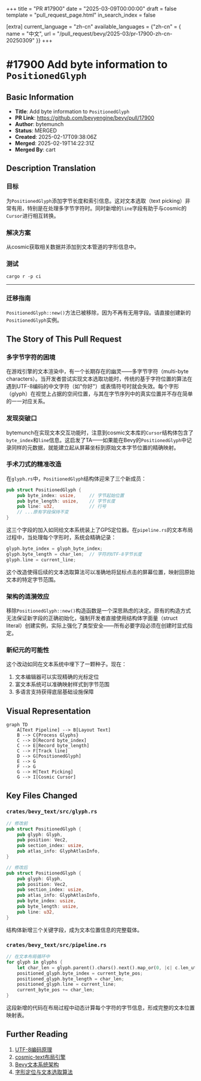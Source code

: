 +++
title = "PR #17900"
date = "2025-03-09T00:00:00"
draft = false
template = "pull_request_page.html"
in_search_index = false

[extra]
current_language = "zh-cn"
available_languages = {"zh-cn" = { name = "中文", url = "/pull_request/bevy/2025-03/pr-17900-zh-cn-20250309" }}
+++

# #17900 Add byte information to `PositionedGlyph`

## Basic Information
- **Title**: Add byte information to `PositionedGlyph`
- **PR Link**: https://github.com/bevyengine/bevy/pull/17900
- **Author**: bytemunch
- **Status**: MERGED
- **Created**: 2025-02-17T09:38:06Z
- **Merged**: 2025-02-19T14:22:31Z
- **Merged By**: cart

## Description Translation
### 目标
为`PositionedGlyph`添加字节长度和索引信息。这对文本选取（text picking）非常有用，特别是在处理多字节字符时。同时新增的`line`字段有助于与cosmic的`Cursor`进行相互转换。

### 解决方案
从cosmic获取相关数据并添加到文本管道的字形信息中。

### 测试
`cargo r -p ci`

---

### 迁移指南
`PositionedGlyph::new()`方法已被移除，因为不再有无用字段。请直接创建新的`PositionedGlyph`实例。

## The Story of This Pull Request

### 多字节字符的困境
在游戏引擎的文本渲染中，有一个长期存在的幽灵——多字节字符（multi-byte characters）。当开发者尝试实现文本选取功能时，传统的基于字符位置的算法在遇到UTF-8编码的中文字符（如"你好"）或表情符号时就会失效。每个字形（glyph）在视觉上占据的空间位置，与其在字节序列中的真实位置并不存在简单的一一对应关系。

### 发现突破口
bytemunch在实现文本交互功能时，注意到cosmic文本库的`Cursor`结构体包含了`byte_index`和`line`信息。这启发了TA——如果能在Bevy的`PositionedGlyph`中记录同样的元数据，就能建立起从屏幕坐标到原始文本字节位置的精确映射。

### 手术刀式的精准改造
在`glyph.rs`中，`PositionedGlyph`结构体迎来了三个新成员：
```rust
pub struct PositionedGlyph {
    pub byte_index: usize,     // 字节起始位置
    pub byte_length: usize,    // 字节长度
    pub line: u32,             // 行号
    // ...原有字段保持不变
}
```
这三个字段的加入如同给文本系统装上了GPS定位器。在`pipeline.rs`的文本布局过程中，当处理每个字形时，系统会精确记录：
```rust
glyph.byte_index = glyph_byte_index;
glyph.byte_length = char_len;  // 字符的UTF-8字节长度
glyph.line = current_line;
```
这个改造使得后续的文本选取算法可以准确地将鼠标点击的屏幕位置，映射回原始文本的特定字节范围。

### 架构的涟漪效应
移除`PositionedGlyph::new()`构造函数是一个深思熟虑的决定。原有的构造方式无法保证新字段的正确初始化，强制开发者直接使用结构体字面量（struct literal）创建实例，实际上强化了类型安全——所有必要字段必须在创建时显式指定。

### 新纪元的可能性
这个改动如同在文本系统中埋下了一颗种子。现在：
1. 文本编辑器可以实现精确的光标定位
2. 富文本系统可以准确映射样式到字节范围
3. 多语言支持获得底层基础设施保障

## Visual Representation

```mermaid
graph TD
    A[Text Pipeline] --> B[Layout Text]
    B --> C{Process Glyphs}
    C --> D[Record byte_index]
    C --> E[Record byte_length]
    C --> F[Track line]
    D --> G[PositionedGlyph]
    E --> G
    F --> G
    G --> H[Text Picking]
    G --> I[Cosmic Cursor]
```

## Key Files Changed

### `crates/bevy_text/src/glyph.rs`
```rust
// 修改前
pub struct PositionedGlyph {
    pub glyph: Glyph,
    pub position: Vec2,
    pub section_index: usize,
    pub atlas_info: GlyphAtlasInfo,
}

// 修改后
pub struct PositionedGlyph {
    pub glyph: Glyph,
    pub position: Vec2,
    pub section_index: usize,
    pub atlas_info: GlyphAtlasInfo,
    pub byte_index: usize,
    pub byte_length: usize,
    pub line: u32,
}
```
结构体新增三个关键字段，成为文本位置信息的完整载体。

### `crates/bevy_text/src/pipeline.rs`
```rust
// 在文本布局循环中
for glyph in glyphs {
    let char_len = glyph.parent().chars().next().map_or(0, |c| c.len_utf8());
    positioned_glyph.byte_index = current_byte_pos;
    positioned_glyph.byte_length = char_len;
    positioned_glyph.line = current_line;
    current_byte_pos += char_len;
}
```
这段新增的代码在布局过程中动态计算每个字符的字节信息，形成完整的文本位置映射表。

## Further Reading
1. [UTF-8编码原理](https://en.wikipedia.org/wiki/UTF-8)
2. [cosmic-text布局引擎](https://github.com/pop-os/cosmic-text)
3. [Bevy文本系统架构](https://bevyengine.org/learn/book/features/text/)
4. [字形定位与文本选取算法](https://www.freetype.org/freetype2/docs/glyphs/glyphs-3.html)